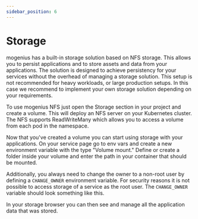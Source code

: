 ```yaml
---
sidebar_position: 6
---
```


# Storage

mogenius has a built-in storage solution based on NFS storage. This allows you to persist applications and to store assets and data from your applications. The solution is designed to achieve persistency for your services without the overhead of managing a storage solution. This setup is not recommended for heavy workloads, or large production setups. In this case we recommend to implement your own storage solution depending on your requirements.

To use mogenius NFS just open the Storage section in your project and create a volume. This will deploy an NFS server on your Kubernetes cluster. The NFS supports ReadWriteMany which allows you to access a volume from each pod in the namespace.

Now that you've created a volume you can start using storage with your applications. On your service page go to env vars and create a new environment variable with the type "Volume mount." Define or create a folder inside your volume and enter the path in your container that should be mounted.

Additionally, you always need to change the owner to a non-root user by defining a `CHANGE_OWNER` environment variable. For security reasons it is not possible to access storage of a service as the root user. The `CHANGE_OWNER` variable should look something like this.

In your storage browser you can then see and manage all the application data that was stored.